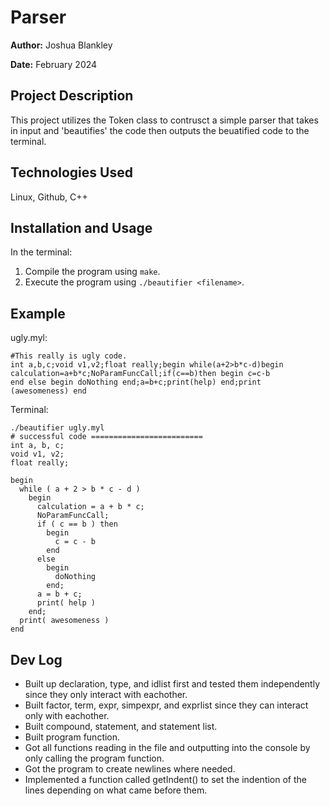 # Parser

**Author:** Joshua Blankley

**Date:** February 2024

## Project Description

This project utilizes the Token class to contrusct a simple parser that takes in input and 'beautifies' the code then outputs the beuatified code to the terminal.

## Technologies Used

Linux, Github, C++

## Installation and Usage

In the terminal:
1. Compile the program using `make`.
2. Execute the program using `./beautifier <filename>`.

## Example

ugly.myl:
```
#This really is ugly code.
int a,b,c;void v1,v2;float really;begin while(a+2>b*c-d)begin
calculation=a+b*c;NoParamFuncCall;if(c==b)then begin c=c-b
end else begin doNothing end;a=b+c;print(help) end;print
(awesomeness) end
```

Terminal:
```console
./beautifier ugly.myl
# successful code =========================
int a, b, c;
void v1, v2;
float really;

begin
  while ( a + 2 > b * c - d )
    begin
      calculation = a + b * c;
      NoParamFuncCall;
      if ( c == b ) then
        begin
          c = c - b
        end
      else
        begin
          doNothing
        end;
      a = b + c;
      print( help )
    end;
  print( awesomeness )
end
```

## Dev Log
- Built up declaration, type, and idlist first and tested them independently since they only interact with eachother.
- Built factor, term, expr, simpexpr, and exprlist since they can interact only with eachother.
- Built compound, statement, and statement list.
- Built program function.
- Got all functions reading in the file and outputting into the console by only calling the program function.
- Got the program to create newlines where needed.
- Implemented a function called getIndent() to set the indention of the lines depending on what came before them.
